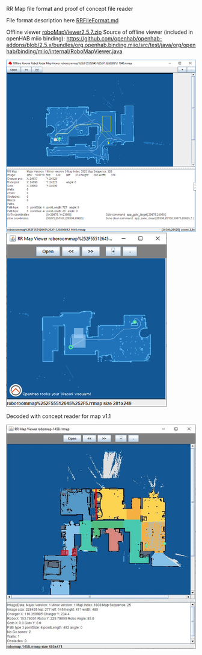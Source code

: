 RR Map file format and proof of concept file reader

File format description here [RRFileFormat.md](RRFileFormat.md)

Offline viewer  [roboMapViewer2.5.7.zip](roboMapViewer2.5.7.zip)
Source of offline viewer (included in openHAB miio binding): https://github.com/openhab/openhab-addons/blob/2.5.x/bundles/org.openhab.binding.miio/src/test/java/org/openhab/binding/miio/internal/RoboMapViewer.java 

![example picture](DecodedSample.png "Decoded with concept reader with goto")
![example picture](decodedRegion.png "Decoded with concept reader with regions")

Decoded with concept reader for map v1.1

![example picture](rrmap-v11.jpg "Decoded with concept reader for map v1.1")
